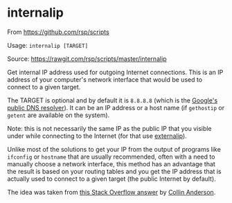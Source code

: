 internalip
==========
From https://github.com/rsp/scripts

Usage: `internalip [TARGET]`

Source: https://rawgit.com/rsp/scripts/master/internalip

Get internal IP address used for outgoing Internet connections.
This is an IP address of your computer's network interface
that would be used to connect to a given target.

The TARGET is optional and by default it is `8.8.8.8`
(which is the [Google's public DNS resolver](https://developers.google.com/speed/public-dns/docs/using)).
It can be an IP address or a host name (if `gethostip` or `getent` are available on the system).

Note: this is not necessarily the same IP as the public IP that you visible under while connecting to the Internet
(for that use [externalip](externalip.md)).

Unlike most of the solutions to get your IP from the output of programs like `ifconfig` or `hostname` that are usually recommended, often with a need to manually choose a network interface, this method has an advantage that the result is based on your routing tables and you get the IP address that is actually used to connect to a given target (the public Internet by default).

The idea was taken from
[this Stack Overflow answer](https://stackoverflow.com/questions/13322485/how-to-i-get-the-primary-ip-address-of-the-local-machine-on-linux-and-os-x#25851186)
by [Collin Anderson](https://stackoverflow.com/users/131881/collin-anderson).
